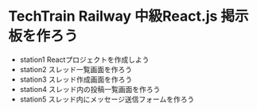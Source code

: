 # TechTrain Railway 中級React.js 掲示板を作ろう
- station1 Reactプロジェクトを作成しよう
- station2 スレッド一覧画面を作ろう
- station3 スレッド作成画面を作ろう
- station4 スレッド内の投稿一覧画面を作ろう
- station5 スレッド内にメッセージ送信フォームを作ろう